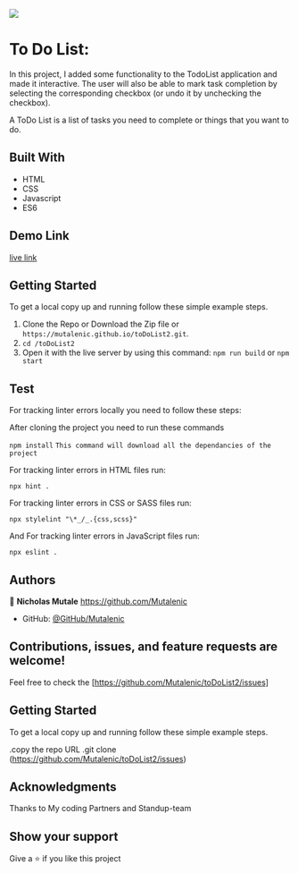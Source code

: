 ![](https://img.shields.io/badge/Microverse-blueviolet)

# To Do List:

In this project, I added some functionality to the TodoList application and made it interactive. The user will also be able to mark task completion by selecting the corresponding checkbox (or undo it by unchecking the checkbox).
 
A ToDo List is a list of tasks you need to complete or things that you want to do.

## Built With

- HTML
- CSS
- Javascript
- ES6


## Demo Link
[live link](https://mutalenic.github.io/toDoList2/)

## Getting Started

To get a local copy up and running follow these simple example steps.

1. Clone the Repo or Download the Zip file or `https://mutalenic.github.io/toDoList2.git`.
2. `cd /toDoList2`
3. Open it with the live server by using this command: `npm run build` or `npm start`

## Test

For tracking linter errors locally you need to follow these steps:

After cloning the project you need to run these commands

`npm install` `This command will download all the dependancies of the project`

For tracking linter errors in HTML files run:

`npx hint .`

For tracking linter errors in CSS or SASS files run:

`npx stylelint "\*_/_.{css,scss}"`

And For tracking linter errors in JavaScript files run:

`npx eslint .`


## Authors

 👤 **Nicholas Mutale** https://github.com/Mutalenic
 
 - GitHub: [@GitHub/Mutalenic](https://github.com/Mutalenic)

## Contributions, issues, and feature requests are welcome!

Feel free to check the [https://github.com/Mutalenic/toDoList2/issues]

## Getting Started

To get a local copy up and running follow these simple example steps.

.copy the repo URL
.git clone (https://github.com/Mutalenic/toDoList2/issues)

## Acknowledgments

Thanks to My coding Partners and Standup-team 


## Show your support

Give a ⭐️ if you like this project